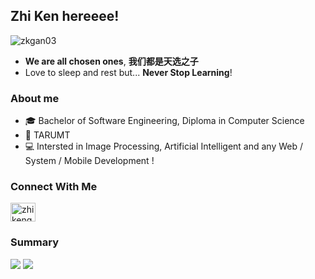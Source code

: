 ## Zhi Ken hereeee!
<p align="left"> <img src="https://komarev.com/ghpvc/?username=zkgan03&label=Profile%20views&color=lightgrey&style=plastic" alt="zkgan03" /> </p>

- **We are all chosen ones**, **我们都是天选之子**
- Love to sleep and rest but...  **Never Stop Learning**!

### About me
- 🎓 Bachelor of Software Engineering, Diploma in Computer Science
- 🏫 TARUMT
- 💻 Intersted in Image Processing, Artificial Intelligent and any Web / System / Mobile Development ! 

<!-- 
- 🔭 I’m currently working on ...
- 🌱 I’m currently learning ...
- 👯 I’m looking to collaborate on ...
- 🤔 I’m looking for help with ...
- 💬 Ask me about ...
- 📫 How to reach me: ...
- 😄 Pronouns: ...
- ⚡ Fun fact: ...
-->

### Connect With Me
<a href="https://linkedin.com/in/zhikengan" target="blank"><img align="center" src="https://raw.githubusercontent.com/rahuldkjain/github-profile-readme-generator/master/src/images/icons/Social/linked-in-alt.svg" alt="zhikengan" height="30" width="40" /></a>


### Summary
<span>
  <img align="" src="https://github-readme-stats.vercel.app/api?username=zkgan03&hide_title=true&show_icons=true&rank_icon=github&include_all_commits=true&theme=buefy" />
</span>
<span>
  <img align="top" src="https://github-readme-stats.vercel.app/api/top-langs/?username=zkgan03&hide_title=true&layout=compact&theme=buefy" />
</span>
